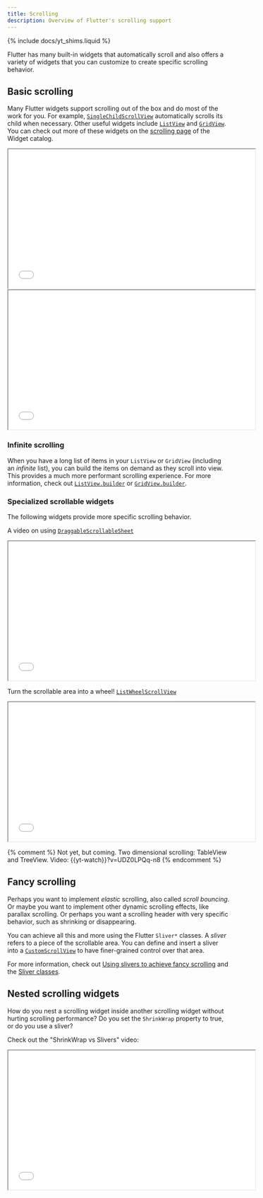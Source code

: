 ```yaml
---
title: Scrolling
description: Overview of Flutter's scrolling support
---
```


{% include docs/yt_shims.liquid %}

Flutter has many built-in widgets that automatically
scroll and also offers a variety of widgets
that you can customize to create specific scrolling
behavior.

## Basic scrolling

Many Flutter widgets support scrolling out of the box
and do most of the work for you. For example,
[`SingleChildScrollView`][] automatically scrolls its
child when necessary. Other useful widgets include
[`ListView`][] and [`GridView`][].
You can check out more of these widgets on the
[scrolling page][] of the Widget catalog.

<iframe width="560" height="315" src="{{yt-embed}}/DbkIQSvwnZc" title="Learn how to use the Scrollbar Flutter Widget" {{yt-set}}></iframe>

<iframe width="560" height="315" src="{{yt-embed}}/KJpkjHGiI5A" title="Learn how to use the ListView Flutter Widget" {{yt-set}}></iframe>

### Infinite scrolling

When you have a long list of items
in your `ListView` or `GridView` (including an _infinite_ list),
you can build the items on demand
as they scroll into view. This provides a much
more performant scrolling experience.
For more information, check out
[`ListView.builder`][] or [`GridView.builder`][].

[`ListView.builder`]: {{site.api}}/flutter/widgets/ListView/ListView.builder.html
[`GridView.builder`]: {{site.api}}/flutter/widgets/GridView/GridView.builder.html

### Specialized scrollable widgets

The following widgets provide more specific scrolling
behavior.

A video on using [`DraggableScrollableSheet`][]
<iframe width="560" height="315" src="{{yt-embed}}/Hgw819mL_78" title="Learn how to use the DraggableScrollableSheet Flutter Widget" {{yt-set}}></iframe>

Turn the scrollable area into a wheel! [`ListWheelScrollView`][]
<iframe width="560" height="315" src="{{yt-embed}}/dUhmWAz4C7Y" title="Learn how to use the ListWheelScrollView Flutter Widget" {{yt-set}}></iframe>

[`DraggableScrollableSheet`]: {{site.api}}/flutter/widgets/DraggableScrollableSheet-class.html
[`GridView`]: {{site.api}}/flutter/widgets/GridView-class.html
[`ListView`]: {{site.api}}/flutter/widgets/ListView-class.html
[`ListWheelScrollView`]: {{site.api}}/flutter/widgets/ListWheelScrollView-class.html
[scrolling page]: {{site.url}}/ui/widgets/scrolling
[`SingleChildScrollView`]: {{site.api}}/flutter/widgets/SingleChildScrollView-class.html

{% comment %}
  Not yet, but coming. Two dimensional scrolling:
  TableView and TreeView.
  Video: {{yt-watch}}?v=UDZ0LPQq-n8
{% endcomment %}

## Fancy scrolling

Perhaps you want to implement _elastic_ scrolling,
also called _scroll bouncing_. Or maybe you want to
implement other dynamic scrolling effects, like parallax scrolling.
Or perhaps you want a scrolling header with very specific behavior,
such as shrinking or disappearing.

You can achieve all this and more using the
Flutter `Sliver*` classes.
A _sliver_ refers to a piece of the scrollable area.
You can define and insert a sliver into a [`CustomScrollView`][]
to have finer-grained control over that area.

For more information, check out
[Using slivers to achieve fancy scrolling][]
and the [Sliver classes][].

[`CustomScrollView`]: {{site.api}}/flutter/widgets/CustomScrollView-class.html
[Sliver classes]: {{site.url}}/ui/widgets/layout#Sliver%20widgets
[Using slivers to achieve fancy scrolling]: {{site.url}}/ui/layout/scrolling/slivers

## Nested scrolling widgets

How do you nest a scrolling widget
inside another scrolling widget
without hurting scrolling performance?
Do you set the `ShrinkWrap` property to true,
or do you use a sliver?

Check out the "ShrinkWrap vs Slivers" video:

<iframe width="560" height="315" src="{{yt-embed}}/LUqDNnv_dh0" title="Learn how to nest scrolling widgets in Flutter" {{yt-set}}></iframe>
